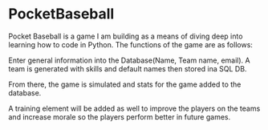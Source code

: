 # PocketBaseball

Pocket Baseball is a game I am building as a means of diving deep into learning how to code in Python. The functions of the game are as follows:

Enter general information into the Database(Name, Team name, email). A team is generated with skills and default names then stored ina SQL DB.

From there, the game is simulated and stats for the game added to the database.

A training element will be added as well to improve the players on the teams and increase morale so the players perform better in future games.